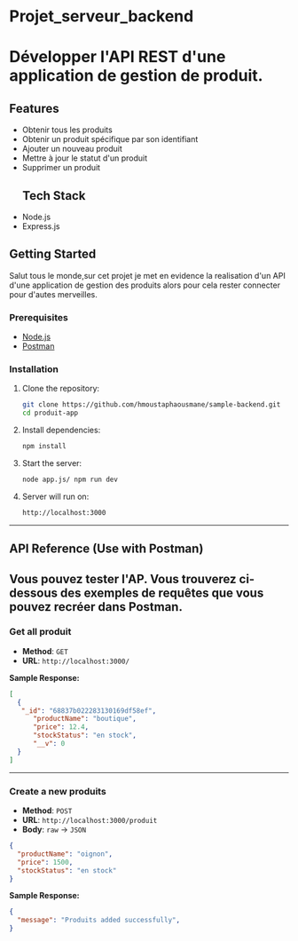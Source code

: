 # Projet_serveur_backend
# Développer l'API REST d'une application de gestion de produit.
## Features
- Obtenir tous les produits
- Obtenir un produit spécifique par son identifiant
- Ajouter un nouveau produit
- Mettre à jour le statut d'un produit
- Supprimer un produit
  ## Tech Stack
- Node.js
- Express.js
## Getting Started
Salut tous le monde,sur cet projet je met en evidence la realisation d'un API d'une application de gestion des produits alors pour cela rester connecter pour d'autes merveilles.
### Prerequisites

- [Node.js](https://nodejs.org/)
- [Postman](https://www.postman.com/)
### Installation

1. Clone the repository:

    ```bash
    git clone https://github.com/hmoustaphaousmane/sample-backend.git
    cd produit-app
    ````

2. Install dependencies:

    ```bash
    npm install
    ```

3. Start the server:

    ```bash
    node app.js/ npm run dev
    ```

4. Server will run on:

    ```bash
    http://localhost:3000
    ```

---

## API Reference (Use with Postman)

Vous pouvez tester l'AP. Vous trouverez ci-dessous des exemples de requêtes que vous pouvez recréer dans Postman.
---

### Get all produit

- **Method**: `GET`
- **URL**: `http://localhost:3000/`

**Sample Response:**

```json
[
  {
   "_id": "68837b022283130169df58ef",
      "productName": "boutique",
      "price": 12.4,
      "stockStatus": "en stock",
      "__v": 0
  }
]
```

---

### Create a new produits

- **Method**: `POST`
- **URL**: `http://localhost:3000/produit`
- **Body**: `raw` → `JSON`

```json
{
  "productName": "oignon",
  "price": 1500,
  "stockStatus": "en stock"
}
```

**Sample Response:**

```json
{
  "message": "Produits added successfully",
}
